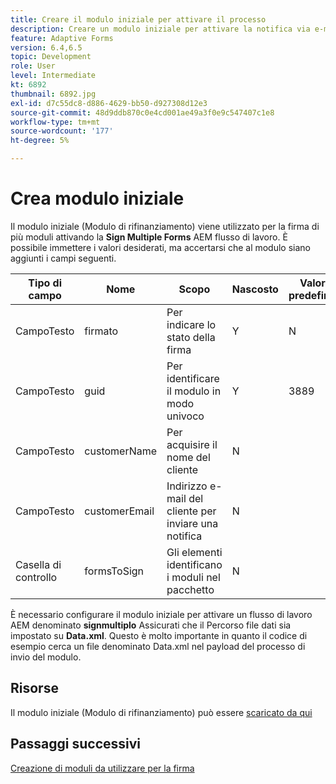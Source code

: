 ```yaml
---
title: Creare il modulo iniziale per attivare il processo
description: Creare un modulo iniziale per attivare la notifica via e-mail e avviare il processo di firma.
feature: Adaptive Forms
version: 6.4,6.5
topic: Development
role: User
level: Intermediate
kt: 6892
thumbnail: 6892.jpg
exl-id: d7c55dc8-d886-4629-bb50-d927308d12e3
source-git-commit: 48d9ddb870c0e4cd001ae49a3f0e9c547407c1e8
workflow-type: tm+mt
source-wordcount: '177'
ht-degree: 5%

---
```


# Crea modulo iniziale

Il modulo iniziale (Modulo di rifinanziamento) viene utilizzato per la firma di più moduli attivando la **Sign Multiple Forms** AEM flusso di lavoro. È possibile immettere i valori desiderati, ma accertarsi che al modulo siano aggiunti i campi seguenti.

| Tipo di campo | Nome | Scopo | Nascosto | Valore predefinito |
| ------------------------|---------------------------------------|--------------------|--------|----------------- |
| CampoTesto | firmato | Per indicare lo stato della firma | Y | N |
| CampoTesto | guid | Per identificare il modulo in modo univoco | Y | 3889 |
| CampoTesto | customerName | Per acquisire il nome del cliente | N |
| CampoTesto | customerEmail | Indirizzo e-mail del cliente per inviare una notifica | N |
| Casella di controllo | formsToSign | Gli elementi identificano i moduli nel pacchetto | N |

È necessario configurare il modulo iniziale per attivare un flusso di lavoro AEM denominato **signmultiplo**
Assicurati che il Percorso file dati sia impostato su **Data.xml**. Questo è molto importante in quanto il codice di esempio cerca un file denominato Data.xml nel payload del processo di invio del modulo.

## Risorse

Il modulo iniziale (Modulo di rifinanziamento) può essere [scaricato da qui](assets/refinance-form.zip)

## Passaggi successivi

[Creazione di moduli da utilizzare per la firma](./create-forms-for-signing.md)
